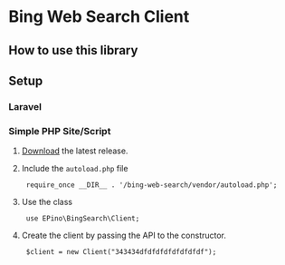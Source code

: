 # Bing Web Search Client

## How to use this library



## Setup

### Laravel

### Simple PHP Site/Script
1. [Download](https://gitlab.envano.com/Envano/bing-web-search/builds/artifacts/master/download?job=release) the latest release.
1. Include the `autoload.php` file

        require_once __DIR__ . '/bing-web-search/vendor/autoload.php';
        
1. Use the class

        use EPino\BingSearch\Client;
        
1. Create the client by passing the API to the constructor.
        
        $client = new Client("343434dfdfdfdfdfdfdfdf");
